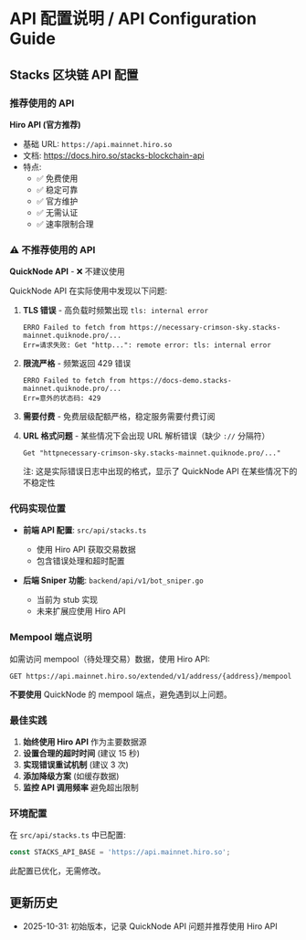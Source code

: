 # API 配置说明 / API Configuration Guide

## Stacks 区块链 API 配置

### 推荐使用的 API

**Hiro API (官方推荐)**
- 基础 URL: `https://api.mainnet.hiro.so`
- 文档: https://docs.hiro.so/stacks-blockchain-api
- 特点:
  - ✅ 免费使用
  - ✅ 稳定可靠
  - ✅ 官方维护
  - ✅ 无需认证
  - ✅ 速率限制合理

### ⚠️ 不推荐使用的 API

**QuickNode API** - ❌ 不建议使用

QuickNode API 在实际使用中发现以下问题:

1. **TLS 错误** - 高负载时频繁出现 `tls: internal error`
   ```
   ERRO Failed to fetch from https://necessary-crimson-sky.stacks-mainnet.quiknode.pro/...
   Err=请求失败: Get "http...": remote error: tls: internal error
   ```

2. **限流严格** - 频繁返回 429 错误
   ```
   ERRO Failed to fetch from https://docs-demo.stacks-mainnet.quiknode.pro/...
   Err=意外的状态码: 429
   ```

3. **需要付费** - 免费层级配额严格，稳定服务需要付费订阅

4. **URL 格式问题** - 某些情况下会出现 URL 解析错误（缺少 `://` 分隔符）
   ```
   Get "httpnecessary-crimson-sky.stacks-mainnet.quiknode.pro/..."
   ```
   注: 这是实际错误日志中出现的格式，显示了 QuickNode API 在某些情况下的不稳定性

### 代码实现位置

- **前端 API 配置**: `src/api/stacks.ts`
  - 使用 Hiro API 获取交易数据
  - 包含错误处理和超时配置

- **后端 Sniper 功能**: `backend/api/v1/bot_sniper.go`
  - 当前为 stub 实现
  - 未来扩展应使用 Hiro API

### Mempool 端点说明

如需访问 mempool（待处理交易）数据，使用 Hiro API:

```
GET https://api.mainnet.hiro.so/extended/v1/address/{address}/mempool
```

**不要使用** QuickNode 的 mempool 端点，避免遇到以上问题。

### 最佳实践

1. **始终使用 Hiro API** 作为主要数据源
2. **设置合理的超时时间** (建议 15 秒)
3. **实现错误重试机制** (建议 3 次)
4. **添加降级方案** (如缓存数据)
5. **监控 API 调用频率** 避免超出限制

### 环境配置

在 `src/api/stacks.ts` 中已配置:

```typescript
const STACKS_API_BASE = 'https://api.mainnet.hiro.so';
```

此配置已优化，无需修改。

## 更新历史

- 2025-10-31: 初始版本，记录 QuickNode API 问题并推荐使用 Hiro API
